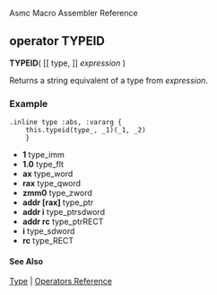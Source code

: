 Asmc Macro Assembler Reference

## operator TYPEID

**TYPEID**( [[ type, ]] _expression_ )

Returns a string equivalent of a type from _expression_.

### Example

```
.inline type :abs, :vararg {
    this.typeid(type_, _1)(_1, _2)
    }
```

- **1** type_imm
- **1.0** type_flt
- **ax** type_word
- **rax** type_qword
- **zmm0** type_zword
- **addr [rax]** type_ptr
- **addr i** type_ptrsdword
- **addr rc** type_ptrRECT
- **i** type_sdword
- **rc** type_RECT

#### See Also

[Type](type.md) | [Operators Reference](readme.md)
